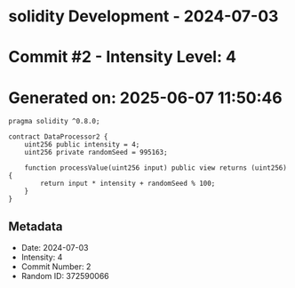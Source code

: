 ﻿# solidity Development - 2024-07-03
# Commit #2 - Intensity Level: 4
# Generated on: 2025-06-07 11:50:46
```solidity
pragma solidity ^0.8.0;

contract DataProcessor2 {
    uint256 public intensity = 4;
    uint256 private randomSeed = 995163;

    function processValue(uint256 input) public view returns (uint256) {
        return input * intensity + randomSeed % 100;
    }
}
```
## Metadata
- Date: 2024-07-03
- Intensity: 4
- Commit Number: 2
- Random ID: 372590066
